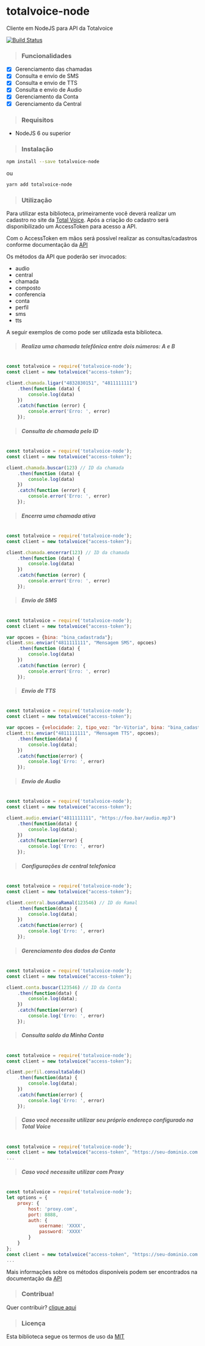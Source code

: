 # totalvoice-node
Cliente em NodeJS para API da Totalvoice

[![Build Status](https://travis-ci.org/totalvoice/totalvoice-node.svg?branch=master)](http://travis-ci.org/#!/totalvoice/totalvoice-node)

> ### Funcionalidades

- [X] Gerenciamento das chamadas
- [X] Consulta e envio de SMS
- [X] Consulta e envio de TTS
- [X] Consulta e envio de Audio
- [X] Gerenciamento da Conta
- [X] Gerenciamento da Central

> ### Requisitos

- NodeJS 6 ou superior

> ### Instalação

```bash
npm install --save totalvoice-node
```

ou

```bash
yarn add totalvoice-node
```

> ### Utilização

Para utilizar esta biblioteca, primeiramente você deverá realizar um cadastro no site da [Total Voice](http://www.totalvoice.com.br).
Após a criação do cadastro será disponibilizado um AccessToken para acesso a API.

Com o AccessToken em mãos será possível realizar as consultas/cadastros conforme documentação da [API](https://api.totalvoice.com.br/doc/#/)

Os métodos da API que poderão ser invocados:
- audio
- central
- chamada
- composto
- conferencia
- conta
- perfil
- sms
- tts

A seguir exemplos de como pode ser utilizada esta biblioteca.

> ##### Realiza uma chamada telefônica entre dois números: A e B

```javascript

const totalvoice = require('totalvoice-node');
const client = new totalvoice("access-token");

client.chamada.ligar("4832830151", "4811111111")
    .then(function (data) {
        console.log(data)
    })
    .catch(function (error) {
        console.error('Erro: ', error)
    });

```

> ##### Consulta de chamada pelo ID

```javascript

const totalvoice = require('totalvoice-node');
const client = new totalvoice("access-token");

client.chamada.buscar(123) // ID da chamada
    .then(function (data) {
        console.log(data)
    })
    .catch(function (error) {
        console.error('Erro: ', error)
    });

```


> ##### Encerra uma chamada ativa

```javascript

const totalvoice = require('totalvoice-node');
const client = new totalvoice("access-token");

client.chamada.encerrar(123) // ID da chamada
    .then(function (data) {
        console.log(data)
    })
    .catch(function (error) {
        console.error('Erro: ', error)
    });

```

> ##### Envio de SMS

```javascript

const totalvoice = require('totalvoice-node');
const client = new totalvoice("access-token");

var opcoes = {bina: "bina_cadastrada"};
client.sms.enviar("4811111111", "Mensagem SMS", opcoes)
    .then(function (data) {
        console.log(data)
    })
    .catch(function (error) {
        console.error('Erro: ', error)
    });

```

> ##### Envio de TTS

```javascript

const totalvoice = require('totalvoice-node');
const client = new totalvoice("access-token");

var opcoes = {velocidade: 2, tipo_voz: "br-Vitoria", bina: "bina_cadastrada"};
client.tts.enviar("4811111111", "Mensagem TTS", opcoes);
    .then(function(data) {
        console.log(data);
    })
    .catch(function(error) {
        console.log('Erro: ', error)
    });

```

> ##### Envio de Audio

```javascript

const totalvoice = require('totalvoice-node');
const client = new totalvoice("access-token");

client.audio.enviar("4811111111", "https://foo.bar/audio.mp3")
    .then(function(data) {
        console.log(data);
    })
    .catch(function(error) {
        console.log('Erro: ', error)
    });

```

> ##### Configurações de central telefonica

```javascript

const totalvoice = require('totalvoice-node');
const client = new totalvoice("access-token");

client.central.buscaRamal(123546) // ID do Ramal
    .then(function(data) {
        console.log(data);
    })
    .catch(function(error) {
        console.log('Erro: ', error)
    });

```

> ##### Gerenciamento dos dados da Conta

```javascript

const totalvoice = require('totalvoice-node');
const client = new totalvoice("access-token");

client.conta.buscar(123546) // ID da Conta
    .then(function(data) {
        console.log(data);
    })
    .catch(function(error) {
        console.log('Erro: ', error)
    });

```

> ##### Consulta saldo da Minha Conta

```javascript

const totalvoice = require('totalvoice-node');
const client = new totalvoice("access-token");

client.perfil.consultaSaldo()
    .then(function(data) {
        console.log(data);
    })
    .catch(function(error) {
        console.log('Erro: ', error)
    });

```

> ##### Caso você necessite utilizar seu próprio endereço configurado na Total Voice

```javascript

const totalvoice = require('totalvoice-node');
const client = new totalvoice("access-token", "https://seu-dominio.com.br");
...

```

> ##### Caso você necessite utilizar com Proxy

```javascript

const totalvoice = require('totalvoice-node');
let options = {
    proxy: {
        host: 'proxy.com',
        port: 8888,
        auth: {
            username: 'XXXX',
            password: 'XXXX'
        }
    }
};
const client = new totalvoice("access-token", "https://seu-dominio.com.br", options);
...

```

Mais informações sobre os métodos disponíveis podem ser encontrados na documentação da [API](https://api.totalvoice.com.br/doc/#/)

> ### Contribua!

Quer contribuir? [clique aqui](https://github.com/totalvoice/totalvoice-node/blob/master/CONTRIBUTING.md)

> ### Licença

Esta biblioteca segue os termos de uso da [MIT](https://github.com/totalvoice/totalvoice-node/blob/master/LICENSE)
